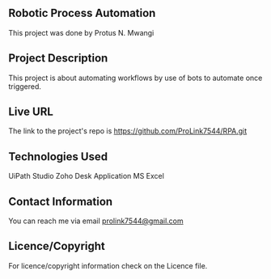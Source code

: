 ## Robotic Process Automation

 This project was done by Protus N. Mwangi

## Project Description
 This project is about automating workflows by use of bots to automate once triggered.

## Live URL
The link to the project's repo is https://github.com/ProLink7544/RPA.git

## Technologies Used
 UiPath Studio 
 Zoho Desk Application 
 MS Excel 

## Contact Information 
You can reach me via email prolink7544@gmail.com

## Licence/Copyright
For licence/copyright information check on the Licence file.
